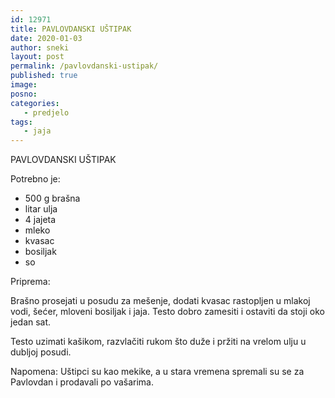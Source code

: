 ```yaml
---
id: 12971
title: PAVLOVDANSKI UŠTIPAK
date: 2020-01-03
author: sneki
layout: post
permalink: /pavlovdanski-ustipak/
published: true
image: 
posno: 
categories:
   - predjelo
tags:
   - jaja
---
```

PAVLOVDANSKI UŠTIPAK

Potrebno je:

* 500 g brašna 
* litar ulja 
* 4 jajeta
* mleko 
* kvasac
* bosiljak
* so

Priprema:

Brašno prosejati u posudu za mešenje, dodati kvasac rastopljen u mlakoj vodi, šećer, mloveni bosiljak i jaja. Testo dobro zamesiti i ostaviti da stoji oko jedan sat.

Testo uzimati kašikom, razvlačiti rukom što duže i pržiti na vrelom ulju u dubljoj posudi.

Napomena: Uštipci su kao mekike, a u stara vremena spremali su se za Pavlovdan i prodavali po vašarima.

  

